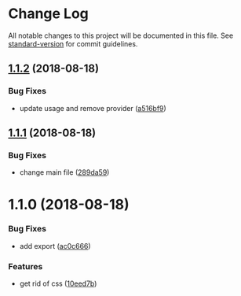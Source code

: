 # Change Log

All notable changes to this project will be documented in this file. See [standard-version](https://github.com/conventional-changelog/standard-version) for commit guidelines.

<a name="1.1.2"></a>
## [1.1.2](https://github.com/cliberal/react-print-modern/compare/v1.1.1...v1.1.2) (2018-08-18)


### Bug Fixes

* update usage and remove provider ([a516bf9](https://github.com/cliberal/react-print-modern/commit/a516bf9))



<a name="1.1.1"></a>
## [1.1.1](https://github.com/cliberal/react-print-modern/compare/v1.1.0...v1.1.1) (2018-08-18)


### Bug Fixes

* change  main file ([289da59](https://github.com/cliberal/react-print-modern/commit/289da59))



<a name="1.1.0"></a>
# 1.1.0 (2018-08-18)


### Bug Fixes

* add export ([ac0c666](https://github.com/cliberal/react-print-modern/commit/ac0c666))


### Features

* get rid of css ([10eed7b](https://github.com/cliberal/react-print-modern/commit/10eed7b))
